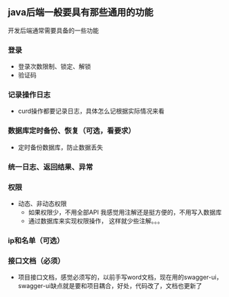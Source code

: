 ## java后端一般要具有那些通用的功能
开发后端通常需要具备的一些功能
### 登录
- 登录次数限制、锁定、解锁
- 验证码

### 记录操作日志
- curd操作都要记录日志，具体怎么记根据实际情况来看

### 数据库定时备份、恢复（可选，看要求）
- 定时备份数据库，防止数据丢失

### 统一日志、返回结果、异常

### 权限
- 动态、非动态权限
    - 如果权限少，不用全部API 我感觉用注解还是挺方便的，不用写入数据库
    - 通过数据库来实现权限操作， 这样就少些注解。。。

### ip和名单（可选）
### 接口文档（必须）
- 项目接口文档，感觉必须写的，以前手写word文档，现在用的swagger-ui， swagger-ui缺点就是要和项目耦合，好处，代码改了，文档也更新了
